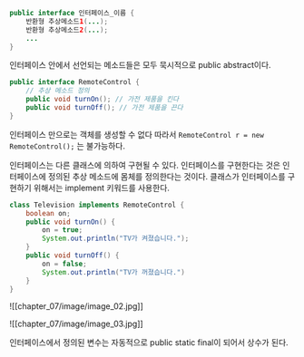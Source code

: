 ``` java
public interface 인터페이스_이름 {
	반환형 추상메소드1(...);
	반환형 추상메소드2(...);
	...
}
```

인터페이스 안에서 선언되는 메소드들은 모두 묵시적으로 public abstract이다. 

``` java
public interface RemoteControl {
	// 추상 메소드 정의
	public void turnOn(); // 가전 제품을 킨다
	public void turnOff(); // 가전 제품을 끈다
}
```

인터페이스 만으로는 객체를 생성할 수 없다 따라서 `RemoteControl r = new RemoteControl();` 는 불가능하다.

인터페이스는 다른 클래스에 의하여 구현될 수 있다. 인터페이스를 구현한다는 것은 인터페이스에 정의된 추상 메소드에 몸체를 정의한다는 것이다. 클래스가 인터페이스를 구현하기 위해서는 implement 키워드를 사용한다.

``` java
class Television implements RemoteControl {
	boolean on;
	public void turnOn() {
		on = true;
		System.out.println("TV가 켜졌습니다.");
	}
	public void turnOff() {
		on = false;
		System.out.println("TV가 꺼졌습니다.")
	}
}
```

![[chapter_07/image/image_02.jpg]]

![[chapter_07/image/image_03.jpg]]

인터페이스에서 정의된 변수는 자동적으로 public static final이 되어서 상수가 된다. 